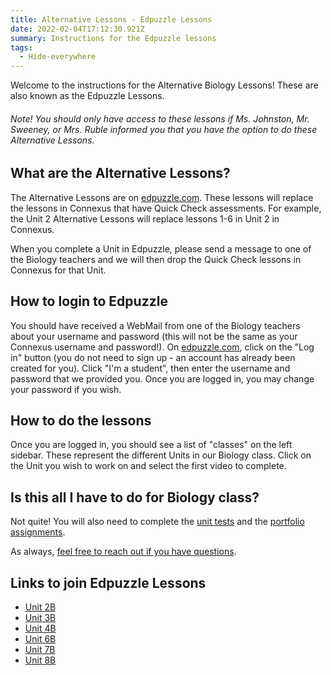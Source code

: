 ```yaml
---
title: Alternative Lessons - Edpuzzle Lessons
date: 2022-02-04T17:12:30.921Z
summary: Instructions for the Edpuzzle lessons
tags:
  - Hide-everywhere
---
```

Welcome to the instructions for the Alternative Biology Lessons! These are also known as the Edpuzzle Lessons. 

###### Note! You should only have access to these lessons if Ms. Johnston, Mr. Sweeney, or Mrs. Ruble informed you that you have the option to do these Alternative Lessons.

## What are the Alternative Lessons?

The Alternative Lessons are on [edpuzzle.com](https://edpuzzle.com). These lessons will replace the lessons in Connexus that have Quick Check assessments. For example, the Unit 2 Alternative Lessons will replace lessons 1-6 in Unit 2 in Connexus. 

When you complete a Unit in Edpuzzle, please send a message to one of the Biology teachers and we will then drop the Quick Check lessons in Connexus for that Unit.

## How to login to Edpuzzle

You should have received a WebMail from one of the Biology teachers about your username and password (this will not be the same as your Connexus username and password!). On [edpuzzle.com](https://edpuzzle.com), click on the "Log in" button (you do not need to sign up - an account has already been created for you). Click "I'm a student", then enter the username and password that we provided you. Once you are logged in, you may change your password if you wish.

## How to do the lessons

Once you are logged in, you should see a list of "classes" on the left sidebar. These represent the different Units in our Biology class. Click on the Unit you wish to work on and select the first video to complete.

## Is this all I have to do for Biology class?

Not quite! You will also need to complete the [unit tests](/tags/alternative%20tests) and the [portfolio assignments](/tags/portfolios). 

As always, [feel free to reach out if you have questions](/contact).

## Links to join Edpuzzle Lessons

* [Unit 2B](https://edpuzzle.com/join/vibomvi)
* [Unit 3B](https://edpuzzle.com/join/unekenu!)
* [Unit 4B](https://edpuzzle.com/join/nidfeka)
* [Unit 6B](https://edpuzzle.com/join/teutari)
* [Unit 7B](https://edpuzzle.com/join/hehojka)
* [Unit 8B](https://edpuzzle.com/join/jipeczu)